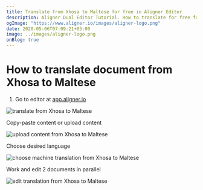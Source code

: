```yaml
---
title: Translate from Xhosa to Maltese for free in Aligner Editor
description: Aligner Dual Editor Tutorial. How to translate for free from Xhosa to Maltese. Aligner is multilingual document management platform. 
ogImage: "https://www.aligner.io/images/aligner-logo.png"
date: 2020-05-06T07:09:21+03:00
image: ../images/aligner-logo.png
onBlog: true
---
```


# How to translate document from Xhosa to Maltese

1. Go to editor at [app.aligner.io](https://app.aligner.io "Aligner App web page")

![translate from Xhosa to Maltese](../aligner-blank-editor.png "translate from Xhosa to Maltese")

Copy-paste content or upload content

![upload content from Xhosa to Maltese](../aligner-uploaded-document.png "upload content from Xhosa to Maltese")

Choose desired language

![choose machine translation from Xhosa to Maltese](../aligner-language-dropdown.png "choose machine translation from Xhosa to Maltese")

Work and edit 2 documents in parallel

![edit translation from Xhosa to Maltese](../aligner-double-sitded-editor.png "edit translation from Xhosa to Maltese")

